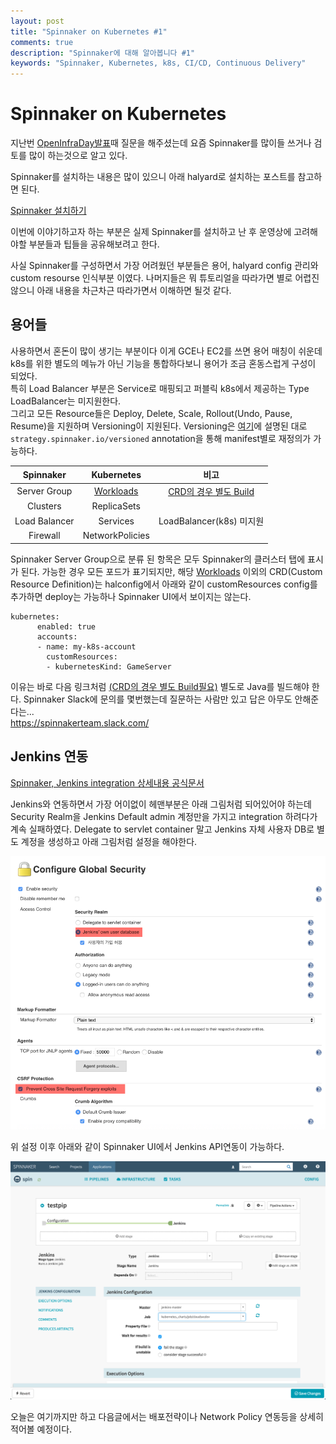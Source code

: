 ```yaml
---
layout: post
title: "Spinnaker on Kubernetes #1"
comments: true
description: "Spinnaker에 대해 알아봅니다 #1"
keywords: "Spinnaker, Kubernetes, k8s, CI/CD, Continuous Delivery"
---
```


# Spinnaker on Kubernetes 

지난번 [OpenInfraDay발표](https://www.slideshare.net/openstack_kr/openinfra-days-korea-2018-track-4-provisioning-dedicated-game-server-on-kubernetes-cluster)때 질문을 해주셨는데 요즘 Spinnaker를 많이들 쓰거나 검토를 많이 하는것으로 알고 있다.  

Spinnaker를 설치하는 내용은 많이 있으니 아래 halyard로 설치하는 포스트를 참고하면 된다.

[Spinnaker 설치하기](https://yunsangjun.github.io/blog/spinnaker/2018/06/03/installing-spinnaker.html)

이번에 이야기하고자 하는 부분은 실제 Spinnaker를 설치하고 난 후 운영상에 고려해야할 부분들과 팁들을 공유해보려고 한다.

사실 Spinnaker를 구성하면서 가장 어려웠던 부분들은 용어, halyard config 관리와 custom resourse 인식부분 이였다. 나머지들은 뭐 튜토리얼을 따라가면 별로 어렵진 않으니 아래 내용을 차근차근 따라가면서 이해하면 될것 같다. 

## 용어들

사용하면서 혼돈이 많이 생기는 부분이다 이게 GCE나 EC2를 쓰면 용어 매칭이 쉬운데 k8s를 위한 별도의 메뉴가 아닌 기능을 통합하다보니 용어가 조금 혼동스럽게 구성이 되었다.  
특히 Load Balancer 부분은 Service로 매핑되고 퍼블릭 k8s에서 제공하는 Type LoadBalancer는 미지원한다.  
그리고 모든 Resource들은 Deploy, Delete, Scale, Rollout(Undo, Pause, Resume)을 지원하며 Versioning이 지원된다.  Versioning은 [여기](https://www.spinnaker.io/reference/providers/kubernetes-v2/#strategy)에 설명된 대로 ```strategy.spinnaker.io/versioned``` annotation을 통해 manifest별로 재정의가 가능하다.

| Spinnaker | Kubernetes | 비고 |
|:----------:|:----------:|:-----------:|
| Server Group | [Workloads](https://www.spinnaker.io/reference/providers/kubernetes-v2/#workloads) | [CRD의 경우 별도 Build](https://www.spinnaker.io/guides/developer/crd-extensions/) |
| Clusters | ReplicaSets |  |
| Load Balancer | Services | LoadBalancer(k8s) 미지원 |
| Firewall | NetworkPolicies |  |


Spinnaker Server Group으로 분류 된 항목은 모두 Spinnaker의 클러스터 탭에 표시가 된다. 가능한 경우 모든 포드가 표기되지만, 해당 [Workloads](https://www.spinnaker.io/reference/providers/kubernetes-v2/#workloads) 이외의 CRD(Custom Resource Definition)는 halconfig에서 아래와 같이 customResources config를 추가하면 deploy는 가능하나 Spinnaker UI에서 보이지는 않는다.  

```
kubernetes:
      enabled: true
      accounts:
      - name: my-k8s-account
        customResources:
        - kubernetesKind: GameServer
```

이유는 바로 다음 링크처럼 [(CRD의 경우 별도 Build필요)](https://www.spinnaker.io/guides/developer/crd-extensions/) 
별도로 Java를 빌드해야 한다. Spinnaker Slack에 문의를 몇번했는데 질문하는 사람만 있고 답은 아무도 안해준다는...  
https://spinnakerteam.slack.com/



## Jenkins 연동

[Spinnaker, Jenkins integration 상세내용 공식문서 ](https://www.spinnaker.io/setup/ci/jenkins/)

Jenkins와 연동하면서 가장 어이없이 헤맨부분은 아래 그림처럼 되어있어야 하는데 Security Realm을 Jenkins Default admin 계정만을 가지고 integration 하려다가 계속 실패하였다. Delegate to servlet container 말고 Jenkins 자체 사용자 DB로 별도 계정을 생성하고 아래 그림처럼 설정을 해야한다.

![Jenkins Config](/images/jenkins_config.png)

위 설정 이후 아래와 같이 Spinnaker UI에서 Jenkins API연동이 가능하다.  

![Spinnaker Jenkins](/images/spin_jenkins.png)


오늘은 여기까지만 하고 다음글에서는 배포전략이나 Network Policy 연동등을 상세히 적어볼 예정이다.

